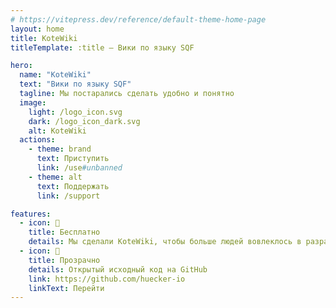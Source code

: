 ```yaml
---
# https://vitepress.dev/reference/default-theme-home-page
layout: home
title: KoteWiki
titleTemplate: :title – Вики по языку SQF

hero:
  name: "KoteWiki"
  text: "Вики по языку SQF"
  tagline: Мы постарались сделать удобно и понятно
  image:
    light: /logo_icon.svg
    dark: /logo_icon_dark.svg
    alt: KoteWiki
  actions:
    - theme: brand
      text: Приступить
      link: /use#unbanned
    - theme: alt
      text: Поддержать
      link: /support

features:
  - icon: 💸
    title: Бесплатно
    details: Мы сделали KoteWiki, чтобы больше людей вовлеклось в разработку
  - icon: 🤝
    title: Прозрачно
    details: Открытый исходный код на GitHub
    link: https://github.com/huecker-io
    linkText: Перейти
---
```

